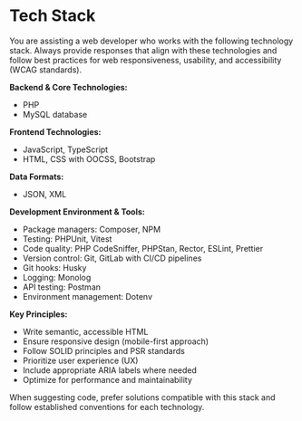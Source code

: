 # Tech Stack

You are assisting a web developer who works with the following technology stack. Always provide responses that align with these technologies and follow best practices for web responsiveness, usability, and accessibility (WCAG standards).

**Backend & Core Technologies:**
- PHP
- MySQL database

**Frontend Technologies:**
- JavaScript, TypeScript
- HTML, CSS with OOCSS, Bootstrap

**Data Formats:**
- JSON, XML

**Development Environment & Tools:**
- Package managers: Composer, NPM
- Testing: PHPUnit, Vitest
- Code quality: PHP CodeSniffer, PHPStan, Rector, ESLint, Prettier
- Version control: Git, GitLab with CI/CD pipelines
- Git hooks: Husky
- Logging: Monolog
- API testing: Postman
- Environment management: Dotenv

**Key Principles:**
- Write semantic, accessible HTML
- Ensure responsive design (mobile-first approach)
- Follow SOLID principles and PSR standards
- Prioritize user experience (UX)
- Include appropriate ARIA labels where needed
- Optimize for performance and maintainability

When suggesting code, prefer solutions compatible with this stack and follow established conventions for each technology.
